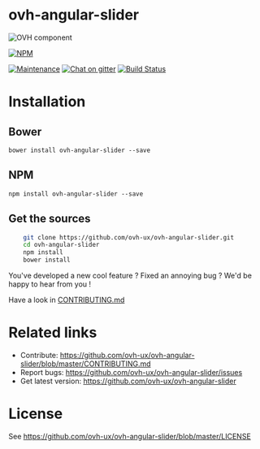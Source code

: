 # ovh-angular-slider

![OVH component](https://user-images.githubusercontent.com/3379410/27423240-3f944bc4-5731-11e7-87bb-3ff603aff8a7.png)

[![NPM](https://nodei.co/npm/ovh-angular-slider.png?downloads=true&downloadRank=true&stars=true)](https://nodei.co/npm/ovh-angular-slider/)

[![Maintenance](https://img.shields.io/maintenance/yes/2017.svg)]() [![Chat on gitter](https://img.shields.io/gitter/room/ovh/ux.svg)](https://gitter.im/ovh/ux) [![Build Status](https://travis-ci.org/ovh/ovh-angular-slider.svg)](https://travis-ci.org/ovh/ovh-angular-slider)

# Installation

## Bower

    bower install ovh-angular-slider --save

## NPM

    npm install ovh-angular-slider --save

## Get the sources

```bash
    git clone https://github.com/ovh-ux/ovh-angular-slider.git
    cd ovh-angular-slider
    npm install
    bower install
```

You've developed a new cool feature ? Fixed an annoying bug ? We'd be happy
to hear from you !

Have a look in [CONTRIBUTING.md](https://github.com/ovh-ux/ovh-angular-slider/blob/master/CONTRIBUTING.md)

# Related links

 * Contribute: https://github.com/ovh-ux/ovh-angular-slider/blob/master/CONTRIBUTING.md
 * Report bugs: https://github.com/ovh-ux/ovh-angular-slider/issues
 * Get latest version: https://github.com/ovh-ux/ovh-angular-slider

# License

See https://github.com/ovh-ux/ovh-angular-slider/blob/master/LICENSE
